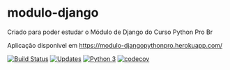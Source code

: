# modulo-django
Criado para poder estudar o Módulo de Django do Curso Python Pro Br

Aplicação disponivel em https://modulo-djangopythonpro.herokuapp.com/

[![Build Status](https://travis-ci.org/atiladalan/modulo-django.svg?branch=master)](https://travis-ci.org/atiladalan/modulo-django)
[![Updates](https://pyup.io/repos/github/atiladalan/modulo-django/shield.svg)](https://pyup.io/repos/github/atiladalan/modulo-django/)
[![Python 3](https://pyup.io/repos/github/atiladalan/modulo-django/python-3-shield.svg)](https://pyup.io/repos/github/atiladalan/modulo-django/)
[![codecov](https://codecov.io/gh/atiladalan/modulo-django/branch/master/graph/badge.svg)](https://codecov.io/gh/atiladalan/modulo-django)
